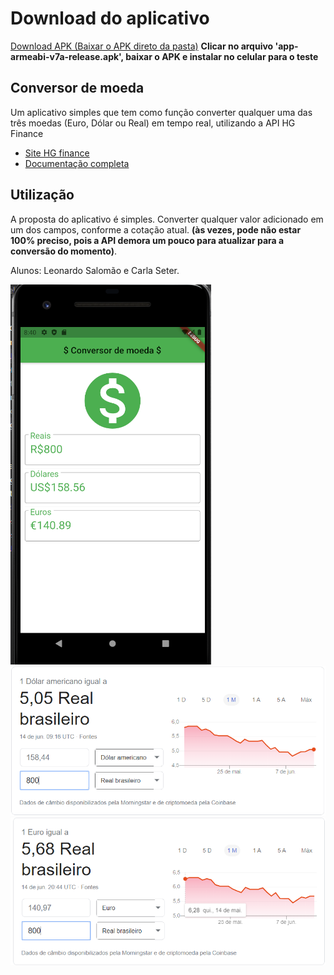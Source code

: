 # Download do aplicativo

<a href="\downloadApp\" download="app-armeabi-v7a-release.apk">Download APK (Baixar o APK direto da pasta)</a>
**Clicar no arquivo 'app-armeabi-v7a-release.apk', baixar o APK e instalar no celular para o teste**

## Conversor de moeda

Um aplicativo simples que tem como função converter qualquer uma das três moedas (Euro, Dólar ou Real) em tempo real, utilizando a API HG Finance 

- [Site HG finance](https://hgbrasil.com/status/finance)
- [Documentação completa](https://console.hgbrasil.com/documentation/finance)

## Utilização

A proposta do aplicativo é simples. Converter qualquer valor adicionado em um dos campos, conforme a cotação atual. **(às vezes, pode não estar 100% preciso, pois a API demora um pouco para atualizar para a conversão do momento)**.

Alunos: Leonardo Salomão e Carla Seter.

![](/images/conversor.png) ![](/images/dolar_real.png) ![](/images/euro_real.png)

